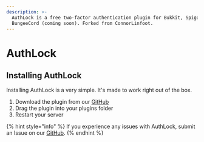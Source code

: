 ```yaml
---
description: >-
  AuthLock is a free two-factor authentication plugin for Bukkit, Spigot &
  BungeeCord (coming soon). Forked from ConnorLinfoot.
---
```


# AuthLock

## Installing AuthLock

Installing AuthLock is a very simple. It's made to work right out of the box.

1. Download the plugin from our [GitHub](https://github.com/RileyCalhounDEV/AuthLock)
2. Drag the plugin into your plugins folder
3. Restart your server

{% hint style="info" %}
 If you experience any issues with AuthLock, submit an Issue on our [GitHub](https://github.com/RileyCalhounDEV/AuthLock).
{% endhint %}



